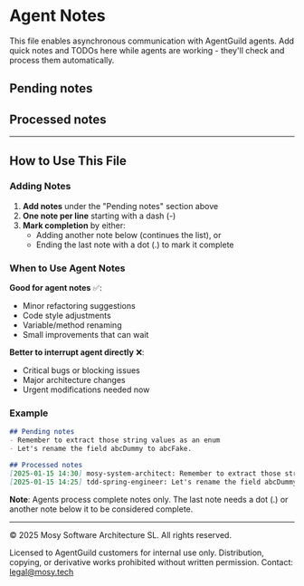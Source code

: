 # Agent Notes

This file enables asynchronous communication with AgentGuild agents. Add quick notes and TODOs here while agents are working - they'll check and process them automatically.

## Pending notes

<!-- Add your notes here, one per line -->


## Processed notes

<!-- Agents will move completed notes here with timestamps -->

---

## How to Use This File

### Adding Notes

1. **Add notes** under the "Pending notes" section above
2. **One note per line** starting with a dash (-)
3. **Mark completion** by either:
   - Adding another note below (continues the list), or
   - Ending the last note with a dot (.) to mark it complete

### When to Use Agent Notes

**Good for agent notes** ✅:
- Minor refactoring suggestions
- Code style adjustments
- Variable/method renaming
- Small improvements that can wait

**Better to interrupt agent directly** ❌:
- Critical bugs or blocking issues
- Major architecture changes
- Urgent modifications needed now

### Example

```markdown
## Pending notes
- Remember to extract those string values as an enum
- Let's rename the field abcDummy to abcFake.

## Processed notes
[2025-01-15 14:30] mosy-system-architect: Remember to extract those string values as an enum
[2025-01-15 14:25] tdd-spring-engineer: Let's rename the field abcDummy to abcFake
```

**Note**: Agents process complete notes only. The last note needs a dot (.) or another note below it to be considered complete.

---

© 2025 Mosy Software Architecture SL. All rights reserved.

Licensed to AgentGuild customers for internal use only. Distribution, copying, or derivative works prohibited without written permission. Contact: legal@mosy.tech